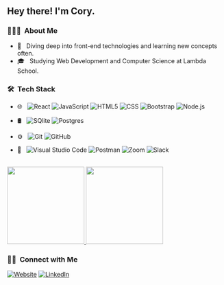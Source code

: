 <h2> Hey there! I'm Cory.</h2>

<h3> 👨🏻‍💻 &nbsp;About Me </h3>

- 🤔 &nbsp; Diving deep into front-end technologies and learning new concepts often.
- 🎓 &nbsp; Studying Web Development and Computer Science at Lambda School.

<h3> 🛠 &nbsp;Tech Stack</h3>

- 🌐 &nbsp;
  ![React](https://img.shields.io/badge/-React-333333?style=flat&logo=react)
  ![JavaScript](https://img.shields.io/badge/-JavaScript-333333?style=flat&logo=javascript)
  ![HTML5](https://img.shields.io/badge/-HTML5-333333?style=flat&logo=HTML5)
  ![CSS](https://img.shields.io/badge/-CSS-333333?style=flat&logo=CSS3&logoColor=1572B6)
  ![Bootstrap](https://img.shields.io/badge/-Bootstrap-333333?style=flat&logo=bootstrap&logoColor=563D7C)
  ![Node.js](https://img.shields.io/badge/-Node.js-333333?style=flat&logo=node.js)
  
- 🛢 &nbsp;
  ![SQlite](https://img.shields.io/badge/-SQLite-333333?style=flat&logo=sqlite)
  ![Postgres](https://img.shields.io/badge/-Postgres-333333?style=flat&logo=postgresql)
- ⚙️ &nbsp;
  ![Git](https://img.shields.io/badge/-Git-333333?style=flat&logo=git)
  ![GitHub](https://img.shields.io/badge/-GitHub-333333?style=flat&logo=github)
- 🔧 &nbsp;
  ![Visual Studio Code](https://img.shields.io/badge/-Visual%20Studio%20Code-333333?style=flat&logo=visual-studio-code&logoColor=007ACC)
  ![Postman](https://img.shields.io/badge/-postman-333333?style=flat&logo=postman)
  ![Zoom](https://img.shields.io/badge/-zoom-333333?style=flat&logo=zoom&logoColor=5DDBF3)
  ![Slack](https://img.shields.io/badge/-slack-333333?style=flat&logo=slack)

<br/>

<a href="https://github.com/cory-thomas">
  <img height="180em" src="https://github-readme-stats.vercel.app/api?username=cory-thomas&theme=buefy&show_icons=true" />
  <img height="180em" src="https://github-readme-stats.vercel.app/api/top-langs/?username=cory-thomas&theme=buefy&layout=compact" />
</a>

<br/>

<h3> 🤝🏻 &nbsp;Connect with Me </h3>

<p>
<a href="https://www.corythomas.dev/"><img alt="Website" src="https://img.shields.io/badge/Website-www.corythomas.dev-blue?style=flat-square&logo=google-chrome"></a>
<a href="https://www.linkedin.com/in/corythomasdev/"><img alt="LinkedIn" src="https://img.shields.io/badge/LinkedIn-Cory%20Thomas%20dev-blue?style=flat-square&logo=linkedin"></a>
</p>
